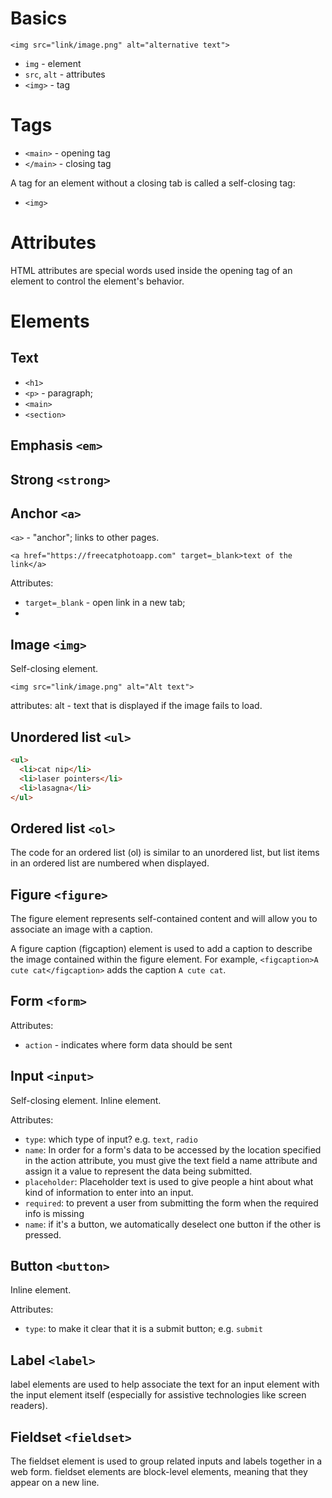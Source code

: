 # Basics

`<img src="link/image.png" alt="alternative text">`

- `img` - element
- `src`, `alt` - attributes
- `<img>` - tag



# Tags

- `<main>` - opening tag
- `</main>` - closing tag

A tag for an element without a closing tab is called a self-closing tag:
- `<img>`

# Attributes

HTML attributes are special words used inside the opening tag of an element to control the element's behavior.

# Elements

## Text

- `<h1>`
- `<p>` - paragraph; 
- `<main>` 
- `<section>`

## Emphasis `<em>`

## Strong `<strong>`




## Anchor `<a>`
`<a>` - "anchor"; links to other pages. 

`<a href="https://freecatphotoapp.com" target=_blank>text of the link</a>`

Attributes:
- `target=_blank` - open link in a new tab; 
- 

## Image `<img>`

Self-closing element. 

`<img src="link/image.png" alt="Alt text">`

attributes: alt - text that is displayed if the image fails to load. 

## Unordered list `<ul>`

```html
<ul>
  <li>cat nip</li>
  <li>laser pointers</li>
  <li>lasagna</li>
</ul>
```

## Ordered list `<ol>`

The code for an ordered list (ol) is similar to an unordered list, but list items in an ordered list are numbered when displayed.

## Figure `<figure>`

The figure element represents self-contained content and will allow you to associate an image with a caption.

A figure caption (figcaption) element is used to add a caption to describe the image contained within the figure element. For example, `<figcaption>A cute cat</figcaption>` adds the caption `A cute cat`.

## Form `<form>`

Attributes:
- `action` - indicates where form data should be sent


## Input `<input>`

Self-closing element. Inline element. 

Attributes:
- `type`: which type of input? e.g. `text`, `radio`
- `name`: In order for a form's data to be accessed by the location specified in the action attribute, you must give the text field a name attribute and assign it a value to represent the data being submitted.
- `placeholder`: Placeholder text is used to give people a hint about what kind of information to enter into an input.
- `required`: to prevent a user from submitting the form when the required info is missing
- `name`: if it's a button, we automatically deselect one button if the other is pressed. 

## Button `<button>`

Inline element. 

Attributes:
- `type`: to make it clear that it is a submit button; e.g. `submit`

## Label `<label>`

label elements are used to help associate the text for an input element with the input element itself (especially for assistive technologies like screen readers).

## Fieldset `<fieldset>`

The fieldset element is used to group related inputs and labels together in a web form. 
fieldset elements are block-level elements, meaning that they appear on a new line.



